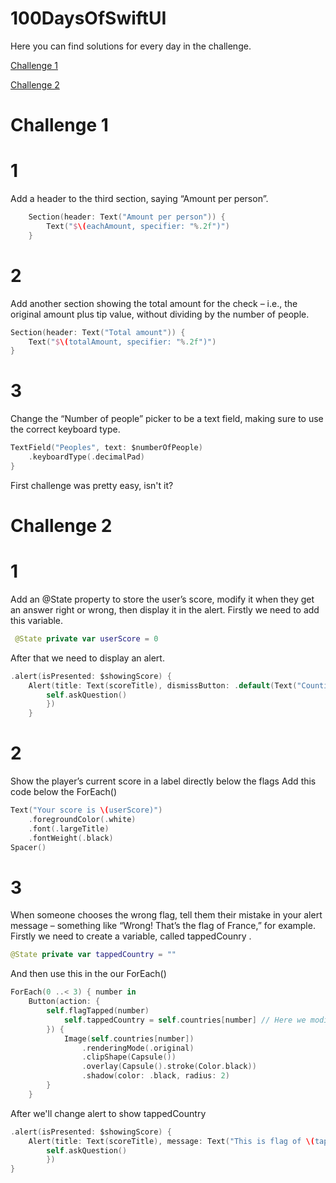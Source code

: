 # 100DaysOfSwiftUI

Here you can find solutions for every day in the challenge.

[Challenge 1](https://github.com/camotsuc/100DaysOfSwiftUI#challenge-1)

[Challenge 2](https://github.com/camotsuc/100DaysOfSwiftUI#challenge-2)

# Challenge 1

# 1
Add a header to the third section, saying “Amount per person”.
```swift
    Section(header: Text("Amount per person")) {
        Text("$\(eachAmount, specifier: "%.2f")")
    }
```
# 2
Add another section showing the total amount for the check – i.e., the original amount plus tip value, without dividing by the number of people.
```swift
Section(header: Text("Total amount")) {
    Text("$\(totalAmount, specifier: "%.2f")")
}
```
# 3
Change the “Number of people” picker to be a text field, making sure to use the correct keyboard type.
```swift
TextField("Peoples", text: $numberOfPeople)
    .keyboardType(.decimalPad)
}
```
First challenge was pretty easy, isn't it?

# Challenge 2

# 1 
Add an @State property to store the user’s score, modify it when they get an answer right or wrong, then display it in the alert.
Firstly we need to add this variable.
```swift
 @State private var userScore = 0
```
After that we need to display an alert.
```swift
.alert(isPresented: $showingScore) {
    Alert(title: Text(scoreTitle), dismissButton: .default(Text("Countinue")) {
        self.askQuestion()
        })
    }
```
# 2
Show the player’s current score in a label directly below the flags
Add this code below the ForEach()
```swift
Text("Your score is \(userScore)")
    .foregroundColor(.white)
    .font(.largeTitle)
    .fontWeight(.black)
Spacer()
```
# 3
When someone chooses the wrong flag, tell them their mistake in your alert message – something like “Wrong! That’s the flag of France,” for example.
Firstly we need to create a variable, called tappedCounry .
```swift
@State private var tappedCountry = ""
```
And then use this in the our ForEach()
```swift
ForEach(0 ..< 3) { number in
    Button(action: {
        self.flagTapped(number)
            self.tappedCountry = self.countries[number] // Here we modify our tappedCounry variable
        }) {
            Image(self.countries[number])
                .renderingMode(.original)
                .clipShape(Capsule())
                .overlay(Capsule().stroke(Color.black))
                .shadow(color: .black, radius: 2)
        }
    }
```
After we'll change alert to show tappedCountry
```swift
.alert(isPresented: $showingScore) {
    Alert(title: Text(scoreTitle), message: Text("This is flag of \(tappedCountry)"), dismissButton: .default(Text("Countinue")) {
        self.askQuestion()
        })
}
```

